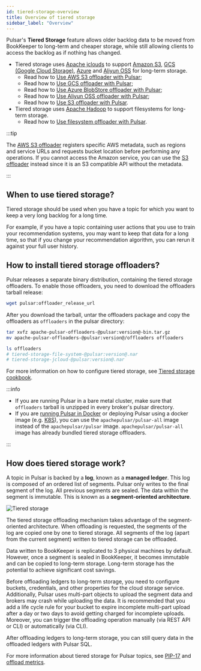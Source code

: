 ```yaml
---
id: tiered-storage-overview
title: Overview of tiered storage
sidebar_label: "Overview"
---
```


Pulsar's **Tiered Storage** feature allows older backlog data to be moved from BookKeeper to long-term and cheaper storage, while still allowing clients to access the backlog as if nothing has changed.

* Tiered storage uses [Apache jclouds](https://jclouds.apache.org) to support [Amazon S3](https://aws.amazon.com/s3/), [GCS (Google Cloud Storage)](https://cloud.google.com/storage/), [Azure](https://azure.microsoft.com/en-us/services/storage/blobs/) and [Aliyun OSS](https://www.aliyun.com/product/oss) for long-term storage.
  * Read how to [Use AWS S3 offloader with Pulsar](tiered-storage-aws.md);
  * Read how to [Use GCS offloader with Pulsar](tiered-storage-gcs.md);
  * Read how to [Use Azure BlobStore offloader with Pulsar](tiered-storage-azure.md);
  * Read how to [Use Aliyun OSS offloader with Pulsar](tiered-storage-aliyun.md);
  * Read how to [Use S3 offloader with Pulsar](tiered-storage-s3.md).
* Tiered storage uses [Apache Hadoop](http://hadoop.apache.org/) to support filesystems for long-term storage.
  * Read how to [Use filesystem offloader with Pulsar](tiered-storage-filesystem.md).

:::tip

The [AWS S3 offloader](tiered-storage-aws.md) registers specific AWS metadata, such as regions and service URLs and requests bucket location before performing any operations. If you cannot access the Amazon service, you can use the [S3 offloader](tiered-storage-s3.md) instead since it is an S3 compatible API without the metadata.

:::


## When to use tiered storage?

Tiered storage should be used when you have a topic for which you want to keep a very long backlog for a long time.

For example, if you have a topic containing user actions that you use to train your recommendation systems, you may want to keep that data for a long time, so that if you change your recommendation algorithm, you can rerun it against your full user history.

## How to install tiered storage offloaders?

Pulsar releases a separate binary distribution, containing the tiered storage offloaders. To enable those offloaders, you need to download the offloaders tarball release:

```bash
wget pulsar:offloader_release_url
```

After you download the tarball, untar the offloaders package and copy the offloaders as `offloaders` in the pulsar directory:

```bash
tar xvfz apache-pulsar-offloaders-@pulsar:version@-bin.tar.gz
mv apache-pulsar-offloaders-@pulsar:version@/offloaders offloaders

ls offloaders
# tiered-storage-file-system-@pulsar:version@.nar
# tiered-storage-jcloud-@pulsar:version@.nar
```

For more information on how to configure tiered storage, see [Tiered storage cookbook](cookbooks-tiered-storage.md).

:::info

* If you are running Pulsar in a bare metal cluster, make sure that `offloaders` tarball is unzipped in every broker's pulsar directory.
* If you are [running Pulsar in Docker](getting-started-docker.md) or deploying Pulsar using a docker image (e.g. [K8S](deploy-kubernetes.md)), you can use the `apachepulsar/pulsar-all` image instead of the `apachepulsar/pulsar` image. `apachepulsar/pulsar-all` image has already bundled tiered storage offloaders.

:::

## How does tiered storage work?

A topic in Pulsar is backed by a **log**, known as a **managed ledger**. This log is composed of an ordered list of segments. Pulsar only writes to the final segment of the log. All previous segments are sealed. The data within the segment is immutable. This is known as a **segment-oriented architecture**.

![Tiered storage](/assets/pulsar-tiered-storage.png "Tiered Storage")

The tiered storage offloading mechanism takes advantage of the segment-oriented architecture. When offloading is requested, the segments of the log are copied one by one to tiered storage. All segments of the log (apart from the current segment) written to tiered storage can be offloaded.

Data written to BookKeeper is replicated to 3 physical machines by default. However, once a segment is sealed in BookKeeper, it becomes immutable and can be copied to long-term storage. Long-term storage has the potential to achieve significant cost savings.

Before offloading ledgers to long-term storage, you need to configure buckets, credentials, and other properties for the cloud storage service. Additionally, Pulsar uses multi-part objects to upload the segment data and brokers may crash while uploading the data. It is recommended that you add a life cycle rule for your bucket to expire incomplete multi-part upload after a day or two days to avoid getting charged for incomplete uploads. Moreover, you can trigger the offloading operation manually (via REST API or CLI) or automatically (via CLI).

After offloading ledgers to long-term storage, you can still query data in the offloaded ledgers with Pulsar SQL.

For more information about tiered storage for Pulsar topics, see [PIP-17](https://github.com/apache/pulsar/wiki/PIP-17:-Tiered-storage-for-Pulsar-topics) and [offload metrics](reference-metrics.md#offload-metrics).